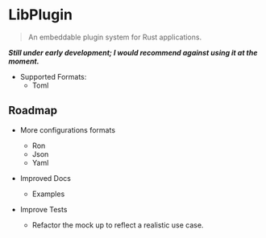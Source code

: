 # LibPlugin

> An embeddable plugin system for Rust applications.

***Still under early development; I would recommend against using it at the moment.***


- Supported Formats:
    - Toml

## Roadmap

- More configurations formats
    - Ron
    - Json
    - Yaml

- Improved Docs
    - Examples

- Improve Tests
    - Refactor the mock up to reflect a realistic use case.
    
